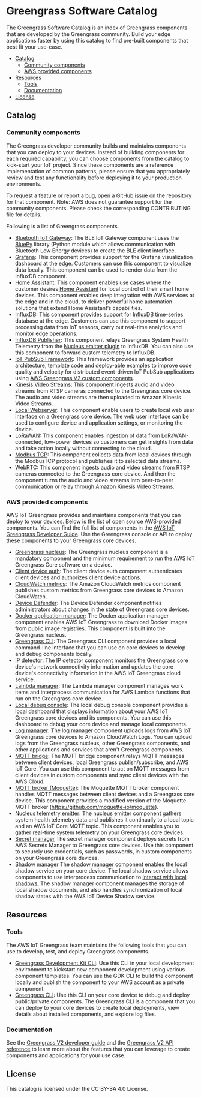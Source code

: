 # Greengrass Software Catalog

The Greengrass Software Catalog is an index of Greengrass components that are developed by the Greengrass community. Build your edge applications faster by using this catalog to find pre-built components that best fit your use-case.

- [Catalog](#catalog)
    - [Community components](#community-components)
    - [AWS provided components](#aws-provided-components)
- [Resources](#resources)
    - [Tools](#tools)
    - [Documentation](#documentation)
- [License](#license)

## Catalog

### Community components

The Greengrass developer community builds and maintains components that you can deploy to your devices. Instead of building components for each required capability, you can choose components from the catalog to kick-start your IoT project. Since these components are a reference implementation of common patterns, please ensure that you appropriately review and test any functionality before deploying it to your production environments.

To request a feature or report a bug, open a GitHub issue on the repository for that component. Note: AWS does not guarantee support for the community components. Please check the corresponding CONTRIBUTING file for details.

Following is a list of Greengrass components.
* [Bluetooth IoT Gateway](https://github.com/awslabs/aws-greengrass-labs-bluetooth-gateway): The BLE IoT Gateway component uses the [BluePy](https://ianharvey.github.io/bluepy-doc/index.html) library (Python module which allows communication with Bluetooth Low Energy devices) to create the BLE client interface.
* [Grafana](https://github.com/awslabs/aws-greengrass-labs-dashboard-grafana): This component provides support for the Grafana visualization dashboard at the edge. Customers can use this component to visualize data locally. This component can be used to render data from the InfluxDB component.
* [Home Assistant](https://github.com/awslabs/aws-greengrass-labs-component-for-home-assistant): This component enables use cases where the customer desires [Home Assistant](https://www.home-assistant.io/) for local control of their smart home devices. This component enables deep integration with AWS services at the edge and in the cloud, to deliver powerful home automation solutions that extend Home Assistant’s capabilities.
* [InfluxDB](https://github.com/awslabs/aws-greengrass-labs-database-influxdb): This component provides support for [InfluxDB](https://www.influxdata.com/products/influxdb/) time-series database at the edge. Customers can use this component to support processing data from IoT sensors, carry out real-time analytics and monitor edge operations.
* [InfluxDB Publisher](https://github.com/awslabs/aws-greengrass-labs-telemetry-influxdbpublisher): This component relays Greengrass System Health Telemetry from the [Nucleus emitter plugin](https://github.com/aws-greengrass/aws-greengrass-telemetry-nucleus-emitter) to InfluxDB. You can also use this component to forward custom telemetry to InfluxDB.
* [IoT PubSub Framework](https://github.com/aws-samples/aws-greengrass-application-framework): This framework provides an application architecture, template code and deploy-able examples to improve code quality and velocity for distributed event-driven IoT PubSub applications using [AWS Greengrass V2 custom components](https://docs.aws.amazon.com/greengrass/v2/developerguide/create-components.html).
* [Kinesis Video Streams](https://github.com/awslabs/aws-greengrass-labs-kvs-stream-uploader): This component ingests audio and video streams from RTSP cameras connected to the Greengrass core device. The audio and video streams are then uploaded to Amazon Kinesis Video Streams.
* [Local Webserver](https://github.com/awslabs/aws-greengrass-labs-local-web-server): This component enable users to create local web user interface on a Greengrass core device. The web user interface can be used to configure device and application settings, or monitoring the device.
* [LoRaWAN](https://github.com/awslabs/aws-greengrass-labs-component-for-the-things-stack-lorawan): This component enables ingestion of data from LoRaWAN-connected, low-power devices so customers can get insights from data and take action locally without connecting to the cloud.
* [Modbus TCP](https://github.com/awslabs/aws-greengrass-labs-modbus-tcp-protocol-adapter): This component collects data from local devices through the ModbusTCP protocol and publishes it to selected data streams.
* [WebRTC](https://github.com/awslabs/aws-greengrass-labs-webrtc): This component ingests audio and video streams from RTSP cameras connected to the Greengrass core device. And then the component turns the audio and video streams into peer-to-peer communication or relay through Amazon Kinesis Video Streams.

### AWS provided components

AWS IoT Greengrass provides and maintains components that you can deploy to your devices. Below is the list of open source AWS-provided components. You can find the full list of components in the [AWS IoT Greengrass Developer Guide](https://docs.aws.amazon.com/greengrass/v2/developerguide/public-components.html). Use the Greengrass console or API to deploy these components to your Greengrass core devices.

* [Greengrass nucleus](https://github.com/aws-greengrass/aws-greengrass-nucleus): The Greengrass nucleus component is a mandatory component and the minimum requirement to run the AWS IoT Greengrass Core software on a device.
* [Client device auth](https://github.com/aws-greengrass/aws-greengrass-client-device-auth): The client device auth component authenticates client devices and authorizes client device actions.
* [CloudWatch metrics](https://github.com/aws-greengrass/aws-greengrass-cloudwatch-metrics): The Amazon CloudWatch metrics component publishes custom metrics from Greengrass core devices to Amazon CloudWatch.
* [Device Defender](https://github.com/aws-greengrass/aws-greengrass-device-defender): The Device Defender component notifies administrators about changes in the state of Greengrass core devices.
* [Docker application manager](https://github.com/aws-greengrass/aws-greengrass-nucleus/tree/main/src/main/java/com/aws/greengrass/componentmanager/plugins/docker): The Docker application manager component enables AWS IoT Greengrass to download Docker images from public image registries. This component is built into the Greengrass nucleus.
* [Greengrass CLI](https://github.com/aws-greengrass/aws-greengrass-cli): The Greengrass CLI component provides a local command-line interface that you can use on core devices to develop and debug components locally.
* [IP detector](https://github.com/aws-greengrass/aws-greengrass-ip-detector): The IP detector component monitors the Greengrass core device's network connectivity information and updates the core device's connectivity information in the AWS IoT Greengrass cloud service.
* [Lambda manager](https://github.com/aws-greengrass/aws-greengrass-lambda-manager): The Lambda manager component manages work items and interprocess communication for AWS Lambda functions that run on the Greengrass core device.
* [Local debug console](https://github.com/aws-greengrass/aws-greengrass-localdebugconsole): The local debug console component provides a local dashboard that displays information about your AWS IoT Greengrass core devices and its components. You can use this dashboard to debug your core device and manage local components.
* [Log manager](https://github.com/aws-greengrass/aws-greengrass-log-manager): The log manager component uploads logs from AWS IoT Greengrass core devices to Amazon CloudWatch Logs. You can upload logs from the Greengrass nucleus, other Greengrass components, and other applications and services that aren't Greengrass components.
* [MQTT bridge](https://github.com/aws-greengrass/aws-greengrass-mqtt-bridge): The MQTT bridge component relays MQTT messages between client devices, local Greengrass publish/subscribe, and AWS IoT Core. You can use this component to act on MQTT messages from client devices in custom components and sync client devices with the AWS Cloud.
* [MQTT broker (Moquette)](https://github.com/aws-greengrass/aws-greengrass-moquette-mqtt): The Moquette MQTT broker component handles MQTT messages between client devices and a Greengrass core device. This component provides a modified version of the Moquette MQTT broker (https://github.com/moquette-io/moquette).
* [Nucleus telemetry emitter](https://github.com/aws-greengrass/aws-greengrass-telemetry-nucleus-emitter): The nucleus emitter component gathers system health telemetry data and publishes it continually to a local topic and an AWS IoT Core MQTT topic. This component enables you to gather real-time system telemetry on your Greengrass core devices.
* [Secret manager](https://github.com/aws-greengrass/aws-greengrass-secret-manager) The secret manager component deploys secrets from AWS Secrets Manager to Greengrass core devices. Use this component to securely use credentials, such as passwords, in custom components on your Greengrass core devices.
* [Shadow manager](https://github.com/aws-greengrass/aws-greengrass-shadow-manager) The shadow manager component enables the local shadow service on your core device. The local shadow service allows components to use interprocess communication to [interact with local shadows.](https://docs.aws.amazon.com/greengrass/v2/developerguide/ipc-local-shadows.html)  The shadow manager component manages the storage of local shadow documents, and also handles synchronization of local shadow states with the AWS IoT Device Shadow service.


## Resources

### Tools

The AWS IoT Greengrass team maintains the following tools that you can use to develop, test, and deploy Greengrass components.

* [Greengrass Development Kit CLI](https://docs.aws.amazon.com/greengrass/v2/developerguide/greengrass-tools-cli.html): Use this CLI in your local development environment to kickstart new component development using various component templates. You can use the GDK CLI to build the component locally and publish the component to your AWS account as a private component.
* [Greengrass CLI](https://docs.aws.amazon.com/greengrass/v2/developerguide/gg-cli.html): Use this CLI on your core device to debug and deploy public/private components. The Greengrass CLI is a component that you can deploy to your core devices to create local deployments, view details about installed components, and explore log files.

### Documentation

See the [Greengrass V2 developer guide](https://docs.aws.amazon.com/greengrass/v2/developerguide/what-is-iot-greengrass.html) and the [Greengrass V2 API reference](https://docs.aws.amazon.com/greengrass/v2/APIReference/Welcome.html) to learn more about the features that you can leverage to create components and applications for your use case.

## License

This catalog is licensed under the CC BY-SA 4.0 License. 